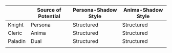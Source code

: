 
|         | Source of Potential | Persona-Shadow Style | Anima-Shadow Style |
| ------- | ------------------- | -------------------- | ------------------ |
| Knight  | Persona             | Structured           | Structured         |
| Cleric  | Anima               | Structured           | Structured         |
| Paladin | Dual                | Structured           | Structured         |
|         |                     |                      |                    |
